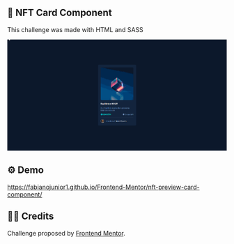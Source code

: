 ## 💼 NFT Card Component

<p>This challenge was made with HTML and SASS</p>

<img src="https://github.com/fabianojunior1/Frontend-Mentor/blob/main/nft-preview-card-component/design/nft-preview-card-component.gif">

## ⚙ Demo 
https://fabianojunior1.github.io/Frontend-Mentor/nft-preview-card-component/

## 🤝🏻 Credits 
<p>Challenge proposed by <a href="https://www.frontendmentor.io/challenges/nft-preview-card-component-SbdUL_w0U">Frontend Mentor</a>.</p>
